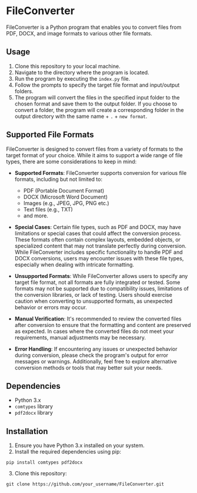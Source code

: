 # FileConverter

FileConverter is a Python program that enables you to convert files from PDF, DOCX, and image formats to various other file formats.

## Usage

1. Clone this repository to your local machine.
2. Navigate to the directory where the program is located.
3. Run the program by executing the `index.py` file.
4. Follow the prompts to specify the target file format and input/output folders.
5. The program will convert the files in the specified input folder to the chosen format and save them to the output folder. If you choose to convert a folder, the program will create a corresponding folder in the output directory with the same name + `.` + `new format`.

## Supported File Formats

FileConverter is designed to convert files from a variety of formats to the target format of your choice. While it aims to support a wide range of file types, there are some considerations to keep in mind:

- **Supported Formats**: FileConverter supports conversion for various file formats, including but not limited to:
  - PDF (Portable Document Format)
  - DOCX (Microsoft Word Document)
  - Images (e.g., JPEG, JPG, PNG etc.)
  - Text files (e.g., TXT)
  - and more.

- **Special Cases**: Certain file types, such as PDF and DOCX, may have limitations or special cases that could affect the conversion process. These formats often contain complex layouts, embedded objects, or specialized content that may not translate perfectly during conversion. While FileConverter includes specific functionality to handle PDF and DOCX conversions, users may encounter issues with these file types, especially when dealing with intricate formatting.

- **Unsupported Formats**: While FileConverter allows users to specify any target file format, not all formats are fully integrated or tested. Some formats may not be supported due to compatibility issues, limitations of the conversion libraries, or lack of testing. Users should exercise caution when converting to unsupported formats, as unexpected behavior or errors may occur.

- **Manual Verification**: It's recommended to review the converted files after conversion to ensure that the formatting and content are preserved as expected. In cases where the converted files do not meet your requirements, manual adjustments may be necessary.

- **Error Handling**: If encountering any issues or unexpected behavior during conversion, please check the program's output for error messages or warnings. Additionally, feel free to explore alternative conversion methods or tools that may better suit your needs.

## Dependencies

- Python 3.x
- `comtypes` library
- `pdf2docx` library

## Installation

1. Ensure you have Python 3.x installed on your system.
2. Install the required dependencies using pip:

```
pip install comtypes pdf2docx
```

3. Clone this repository:

```
git clone https://github.com/your_username/FileConverter.git
```
